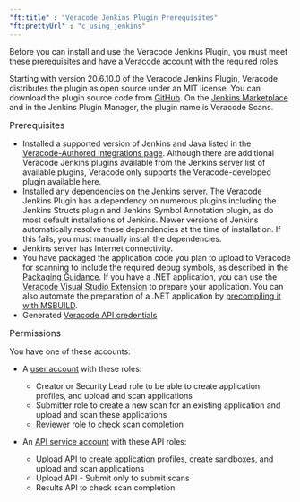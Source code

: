 ```yaml
---
"ft:title" : "Veracode Jenkins Plugin Prerequisites"
"ft:prettyUrl" : "c_using_jenkins"
---
```

Before you can install and use the Veracode Jenkins Plugin, you must meet these prerequisites and have a [Veracode account](https://docs.veracode.com/r/c_about_veracode_accounts) with the required roles.

Starting with version 20.6.10.0 of the Veracode Jenkins Plugin, Veracode distributes the plugin as open source under an MIT license. You can download the plugin source code from [GitHub](https://github.com/jenkinsci). On the [Jenkins Marketplace](https://plugins.jenkins.io/) and in the Jenkins Plugin Manager, the plugin name is Veracode Scans.

<p><span style="font-size: medium;">Prerequisites</span></p>

- Installed a supported version of Jenkins and Java listed in the [Veracode-Authored Integrations page](https://community.veracode.com/s/article/Support-Matrix). Although there are additional Veracode Jenkins plugins available from the Jenkins server list of available plugins, Veracode only supports the Veracode-developed plugin available here. 
- Installed any dependencies on the Jenkins server. The Veracode Jenkins Plugin has a dependency on numerous plugins including the Jenkins Structs plugin and Jenkins Symbol Annotation plugin, as do most default installations of Jenkins. Newer versions of Jenkins automatically resolve these dependencies at the time of installation. If this fails, you must manually install the dependencies.
- Jenkins server has Internet connectivity.
- You have packaged the application code you plan to upload to Veracode for scanning to include the required debug symbols, as described in the [Packaging Guidance](https://docs.veracode.com/r/compilation_packaging). If you have a .NET application, you can use the [Veracode Visual Studio Extension](https://docs.veracode.com/r/c_title_VS) to prepare your application. You can also automate the preparation of a .NET application by [precompiling it with MSBUILD](https://docs.veracode.com/r/c_title_VS).
- Generated [Veracode API credentials](https://docs.veracode.com/r/c_api_credentials3) 

<p><span style="font-size: medium;">Permissions</span></p> 

You have one of these accounts:
    
   - A [user account](https://docs.veracode.com/r/c_role_permissions) with these roles: 
     - Creator or Security Lead role to be able to create application profiles, and upload and scan applications
     - Submitter role to create a new scan for an existing application and upload and scan these applications
     - Reviewer role to check scan completion
       
   - An [API service account](https://docs.veracode.com/r/c_API_roles_details) with these API roles:
     -   Upload API to create application profiles, create sandboxes, and upload and scan applications
     -   Upload API - Submit only to submit scans
     -   Results API to check scan completion